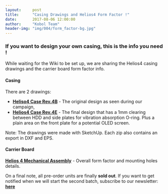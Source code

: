 ```yaml
---
layout:     post
title:      "Casing Drawings and Helios4 Form Factor !"
date:       2017-08-06 12:00:00
author:     "Kobol Team"
header-img: "img/004/form_factor-bg.jpg"
---
```

<h3>If you want to design your own casing, this is the info you need !</h3>

<p>While waiting for the Wiki to be set up, we are sharing the Helios4 casing drawings and the carrier board form factor info.</p>

<p>
<h4>Casing</h4>
There are 2 drawings:
<ul>
<li><b><a href="http://blog.kobol.io/files/Helios4_CaseB_r4b_Drawings.zip" target="_blank">Heliso4 Case Rev.4B</a></b> - The original design as seen during our campaign,</li>
<li><b><a href="http://blog.kobol.io/files/Helios4_CaseB_r4e_Drawings.zip" target="_blank">Helios4 Case Rev.4E</a></b> - The final design that has a 1mm clearing between HDD and side plates for vibration absorption O-ring. Plus a plain area on the front plate for a potential OLED screen.</li>
</ul>
Note: The drawings were made with SketchUp. Each zip also contains an export in DXF and EPS.
</p>

<p>
<h4>Carrier Board</h4>
<b><a href="http://blog.kobol.io/files/Helios4_Mechnical_Assembly.pdf" target="_blank">Helios 4 Mechanical Assembly</a></b> - Overall form factor and mounting holes details.
</p>

<p>On a final note, all pre-order units are finally <b>sold out</b>. If you want to get notified when we will start the second batch, subscribe to our newsletter: <b><a href="http://kobol.io/helios4/subscribe.html" target="_blank">here</a></b>
</p>

